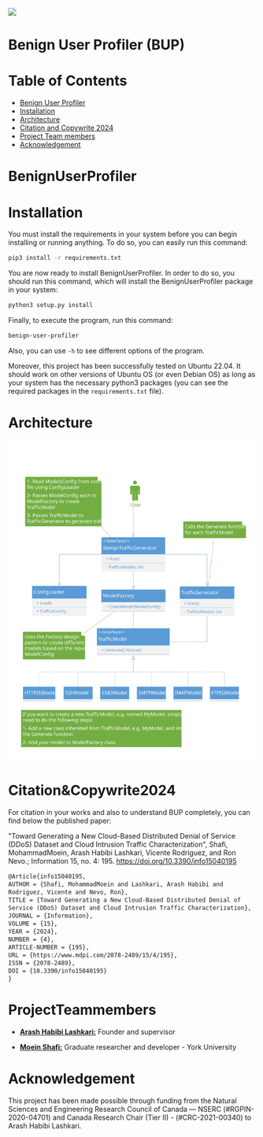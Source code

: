 ![](https://github.com/ahlashkari/Benign-User-Profiler-BUP/bccc.jpg)

# Benign User Profiler (BUP)


# Table of Contents

- [Benign User Profiler](#BenignUserProfiler)
- [Installation](#installation)
- [Architecture](#Architecture)
- [Citation and Copywrite 2024](#Citation&Copywrite2024)
- [Project Team members](#ProjectTeammembers)
- [Acknowledgement](#Acknowledgement)



# BenignUserProfiler




# Installation

You must install the requirements in your system before you can begin installing or running anything. To do so, you can easily run this command:

```bash
pip3 install -r requirements.txt
```

You are now ready to install BenignUserProfiler. In order to do so, you should run this command, which will install the BenignUserProfiler package in your system:

```bash
python3 setup.py install
```

Finally, to execute the program, run this command:

```bash
benign-user-profiler
```
Also, you can use `-h` to see different options of the program.

Moreover, this project has been successfully tested on Ubuntu 22.04. It should work on other versions of Ubuntu OS (or even Debian OS) as long as your system has the necessary python3 packages (you can see the required packages in the `requirements.txt` file).

# Architecture


![](./architecture.svg)


# Citation&Copywrite2024 


 
For citation in your works and also to understand BUP completely, you can find below the published paper:

"Toward Generating a New Cloud-Based Distributed Denial of Service (DDoS) Dataset and Cloud Intrusion Traffic Characterization", Shafi, MohammadMoein, Arash Habibi Lashkari, Vicente Rodriguez, and Ron Nevo.; Information 15, no. 4: 195. https://doi.org/10.3390/info15040195

```
@Article{info15040195,
AUTHOR = {Shafi, MohammadMoein and Lashkari, Arash Habibi and Rodriguez, Vicente and Nevo, Ron},
TITLE = {Toward Generating a New Cloud-Based Distributed Denial of Service (DDoS) Dataset and Cloud Intrusion Traffic Characterization},
JOURNAL = {Information},
VOLUME = {15},
YEAR = {2024},
NUMBER = {4},
ARTICLE-NUMBER = {195},
URL = {https://www.mdpi.com/2078-2489/15/4/195},
ISSN = {2078-2489},
DOI = {10.3390/info15040195}
}
  ```




# ProjectTeammembers 

* [**Arash Habibi Lashkari:**](http://ahlashkari.com/index.asp) Founder and supervisor

* [**Moein Shafi:**](https://github.com/moein-shafi) Graduate researcher and developer - York University



# Acknowledgement
This project has been made possible through funding from the Natural Sciences and Engineering Research Council of Canada — NSERC (#RGPIN-2020-04701) and Canada Research Chair (Tier II) - (#CRC-2021-00340) to Arash Habibi Lashkari.

